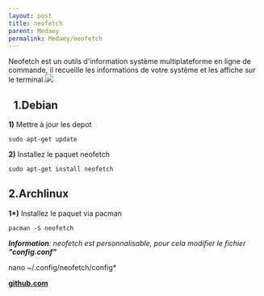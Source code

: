 ```yaml
---
layout: post
title: neofetch
parent: Medaey
permalink: Medaey/neofetch
---
```


Neofetch est un outils d'information système multiplateforme en ligne de commande, il recueille les informations de votre système et les affiche sur le terminal.![](https://1.bp.blogspot.com/-LsLBU7ZfnVY/YLVqrWqUvdI/AAAAAAAAE9Y/45iL1VcIg8w3GbAg-eRK6x9n3iI3mCotACNcBGAsYHQ/s16000/neofetch.webp?format=webp)

  **1.Debian**
--------------

**1)** Mettre à jour les depot

    sudo apt-get update

**2)** Installez le paquet neofetch

    sudo apt-get install neofetch

**2.Archlinux**
---------------

**1\*)** Installez le paquet via pacman

    pacman -S neofetch

_**Information**: neofetch est personnalisable, pour cela modifier le fichier **"config.conf"**_

nano ~/.config/neofetch/config\*

**[github.com](https://github.com/dylanaraps/neofetch)**
